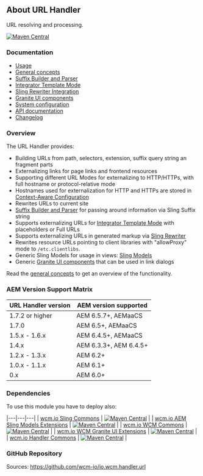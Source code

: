 ## About URL Handler

URL resolving and processing.

[![Maven Central](https://img.shields.io/maven-central/v/io.wcm/io.wcm.handler.url)](https://repo1.maven.org/maven2/io/wcm/io.wcm.handler.url/)


### Documentation

* [Usage][usage]
* [General concepts][general-concepts]
* [Suffix Builder and Parser][suffix-builder-parser]
* [Integrator Template Mode][integrator]
* [Sling Rewriter Integration][rewriter]
* [Granite UI components][graniteui-components]
* [System configuration][configuration]
* [API documentation][apidocs]
* [Changelog][changelog]


### Overview

The URL Handler provides:

* Building URLs from path, selectors, extension, suffix query string an fragment parts
* Externalizing links for page links and frontend resources
* Supporting different URL Modes for externalizing to HTTP/HTTPs, with full hostname or protocol-relative mode
* Hostnames used for externalization for HTTP and HTTPs are stored in [Context-Aware Configuration][caconfig]
* Rewrites URLs to current site
* [Suffix Builder and Parser][suffix-builder-parser] for passing around information via Sling Suffix string
* Supports externalizing URLs for [Integrator Template Mode][integrator] with placeholders or Full URLs
* Supports externalizing URLs in generated markup via [Sling Rewriter][rewriter]
* Rewrites resource URLs pointing to client libraries with "allowProxy" mode to `/etc.clientlibs`.
* Generic Sling Models for usage in views: [Sling Models][ui-package]
* Generic [Granite UI components][graniteui-components] that can be used in link dialogs

Read the [general concepts][general-concepts] to get an overview of the functionality.


### AEM Version Support Matrix

|URL Handler version |AEM version supported
|--------------------|----------------------
|1.7.2 or higher     |AEM 6.5.7+, AEMaaCS
|1.7.0               |AEM 6.5+, AEMaaCS
|1.5.x - 1.6.x       |AEM 6.4.5+, AEMaaCS
|1.4.x               |AEM 6.3.3+, AEM 6.4.5+
|1.2.x - 1.3.x       |AEM 6.2+
|1.0.x - 1.1.x       |AEM 6.1+
|0.x                 |AEM 6.0+


### Dependencies

To use this module you have to deploy also:

|---|---|---|
| [wcm.io Sling Commons](https://repo1.maven.org/maven2/io/wcm/io.wcm.sling.commons/) | [![Maven Central](https://img.shields.io/maven-central/v/io.wcm/io.wcm.sling.commons)](https://repo1.maven.org/maven2/io/wcm/io.wcm.sling.commons/) |
| [wcm.io AEM Sling Models Extensions](https://repo1.maven.org/maven2/io/wcm/io.wcm.sling.models/) | [![Maven Central](https://img.shields.io/maven-central/v/io.wcm/io.wcm.sling.models)](https://repo1.maven.org/maven2/io/wcm/io.wcm.sling.models/) |
| [wcm.io WCM Commons](https://repo1.maven.org/maven2/io/wcm/io.wcm.wcm.commons/) | [![Maven Central](https://img.shields.io/maven-central/v/io.wcm/io.wcm.wcm.commons)](https://repo1.maven.org/maven2/io/wcm/io.wcm.wcm.commons/) |
| [wcm.io WCM Granite UI Extensions](https://repo1.maven.org/maven2/io/wcm/io.wcm.wcm.ui.granite/) | [![Maven Central](https://img.shields.io/maven-central/v/io.wcm/io.wcm.wcm.ui.granite)](https://repo1.maven.org/maven2/io/wcm/io.wcm.wcm.ui.granite/) |
| [wcm.io Handler Commons](https://repo1.maven.org/maven2/io/wcm/io.wcm.handler.commons/) | [![Maven Central](https://img.shields.io/maven-central/v/io.wcm/io.wcm.handler.commons)](https://repo1.maven.org/maven2/io/wcm/io.wcm.handler.commons/) |


### GitHub Repository

Sources: https://github.com/wcm-io/io.wcm.handler.url


[usage]: usage.html
[general-concepts]: general-concepts.html
[suffix-builder-parser]: suffix-builder-parser.html
[integrator]: integrator.html
[rewriter]: rewriter.html
[ui-package]: apidocs/io/wcm/handler/url/ui/package-summary.html
[graniteui-components]: graniteui-components.html
[configuration]: configuration.html
[apidocs]: apidocs/
[changelog]: changes-report.html
[caconfig]: ../../caconfig/

